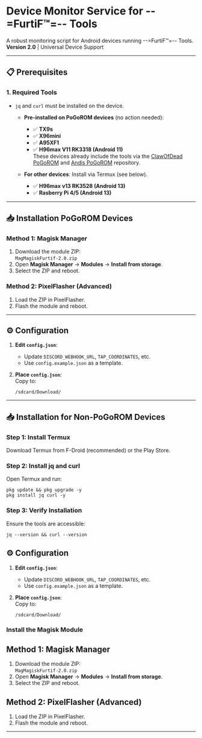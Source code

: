 # Device Monitor Service for --=FurtiF™=-- Tools

A robust monitoring script for Android devices running --=FurtiF™=-- Tools.  
**Version 2.0** | Universal Device Support

---

## 📋 Prerequisites

### 1. **Required Tools**  
- `jq` and `curl` must be installed on the device.  
  - **Pre-installed on PoGoROM devices** (no action needed):  
    - ✅ **TX9s**  
    - ✅ **X96mini**
    - ✅ **A95XF1** 
    - ✅ **H96max V11 RK3318 (Android 11)**  
    These devices already include the tools via the [ClawOfDead PoGoROM](https://github.com/ClawOfDead/ATVRoms/releases) and [Andis PoGoROM](https://github.com/andi2022/PoGoRom/releases) repository.  

  - **For other devices**: Install via Termux (see below).
    - ✅ **H96max v13 RK3528 (Android 13)**
    - ✅ **Rasberry Pi 4/5 (Android 13)**

---

## 📥 Installation PoGoROM Devices

### Method 1: Magisk Manager  
1. Download the module ZIP:  
   `MagMagiskFurtif-2.0.zip`  
2. Open **Magisk Manager** → **Modules** → **Install from storage**.  
3. Select the ZIP and reboot.  

### Method 2: PixelFlasher (Advanced)  
1. Load the ZIP in PixelFlasher.  
2. Flash the module and reboot.  

---

## ⚙️ Configuration

1. **Edit `config.json`**:  
   - Update `DISCORD_WEBHOOK_URL`, `TAP_COORDINATES`, etc.  
   - Use `config.example.json` as a template.  

2. **Place `config.json`**:  
   Copy to:
   ```
   /sdcard/Download/
   ````  
---
## 📥 Installation for Non-PoGoROM Devices
### Step 1: Install Termux
Download Termux from F-Droid (recommended) or the Play Store.

### Step 2: Install jq and curl
Open Termux and run:
```
pkg update && pkg upgrade -y
pkg install jq curl -y
``` 
### Step 3: Verify Installation
Ensure the tools are accessible:
```
jq --version && curl --version
```
## ⚙️ Configuration
1. **Edit `config.json`**:  
   - Update `DISCORD_WEBHOOK_URL`, `TAP_COORDINATES`, etc.  
   - Use `config.example.json` as a template.  

2. **Place `config.json`**:  
   Copy to:
   ```
   /sdcard/Download/
   ````  

### Install the Magisk Module
## Method 1: Magisk Manager  
1. Download the module ZIP:  
   `MagMagiskFurtif-2.0.zip`  
2. Open **Magisk Manager** → **Modules** → **Install from storage**.  
3. Select the ZIP and reboot.  

## Method 2: PixelFlasher (Advanced)  
1. Load the ZIP in PixelFlasher.  
2. Flash the module and reboot.  

---
